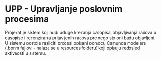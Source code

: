 # UPP - Upravljanje poslovnim procesima

Projekat je sistem koji nudi usluge kreiranja casopisa, objavljivanja radova u casopise i recenziranja prijavljenih radova
pre nego sto oni budu objavljeni. U sistemu postoje razliciti procesi opisani pomocu Camunda modelera (.bpnm fajlovi - nalaze se 
u resources folderu) koji opisuju redosled aktivnosti u sistemu.
